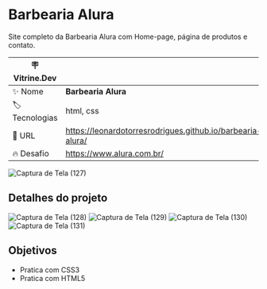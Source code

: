 


# Barbearia Alura

Site completo da Barbearia Alura com Home-page, página de produtos e contato.

| :placard: Vitrine.Dev |     |
| -------------  | --- |
| :sparkles: Nome        | **Barbearia Alura**
| :label: Tecnologias | html, css
| :rocket: URL         | https://leonardotorresrodrigues.github.io/barbearia-alura/
| :fire: Desafio     | https://www.alura.com.br/

<!-- Inserir imagem com a #vitrinedev ao final do link -->
![Captura de Tela (127)](https://user-images.githubusercontent.com/91892938/168454528-14aa08ba-0170-4c0f-9826-b43ce720c132.png#vitrinedev)

## Detalhes do projeto

![Captura de Tela (128)](https://user-images.githubusercontent.com/91892938/168454537-c40b5ad0-79c1-4e48-b4b9-2ce8cc0b5517.png#vitrinedev)
![Captura de Tela (129)](https://user-images.githubusercontent.com/91892938/168454539-5b236704-f2d7-4dc1-922f-bcc1b1cf3495.png#vitrinedev)
![Captura de Tela (130)](https://user-images.githubusercontent.com/91892938/168454544-37fb5f92-e065-42dc-aa4e-fb22d4354b64.png#vitrinedev)
![Captura de Tela (131)](https://user-images.githubusercontent.com/91892938/168454560-c6a9cfc4-6f4d-41bb-bd9f-367c2230ee30.png#vitrinedev)

## Objetivos
* Pratica com CSS3
* Pratica com HTML5
